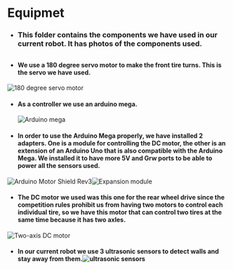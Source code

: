 # Equipmet
- ### This folder contains the components we have used in our current robot. It has photos of the components used.
##

- #### We use a 180 degree servo motor to make the front tire turns. This is the servo we have used.
![180 degree servo motor](https://github.com/user-attachments/assets/763bf4ea-693e-4eb2-9cde-44e3b869c0db)

- #### As a controller we use an arduino mega.
  ![Arduino mega](https://github.com/user-attachments/assets/a2d82764-6b44-4b5d-b26e-1d2d1892bdb6)

- #### In order to use the Arduino Mega properly, we have installed 2 adapters. One is a module for controlling the DC motor, the other is an extension of an Arduino Uno that is also compatible with the Arduino Mega. We installed it to have more 5V and Grw ports to be able to power all the sensors used.
![Arduino Motor Shield Rev3](https://github.com/user-attachments/assets/b6159c69-01fd-4edb-9dbe-cbcad8ddcd9a)![Expansion module](https://github.com/user-attachments/assets/fad132bf-cc8e-456d-bec0-04251ef596bd)

- #### The DC motor we used was this one for the rear wheel drive since the competition rules prohibit us from having two motors to control each individual tire, so we have this motor that can control two tires at the same time because it has two axles.

![Two-axis DC motor](https://github.com/user-attachments/assets/67fc4f47-7b80-48e2-8858-8a1b6e3c85ec)

- #### In our current robot we use 3 ultrasonic sensors to detect walls and stay away from them.![ultrasonic sensors](https://github.com/user-attachments/assets/d7181325-7033-4a16-a017-a6b810739cf2)

  

